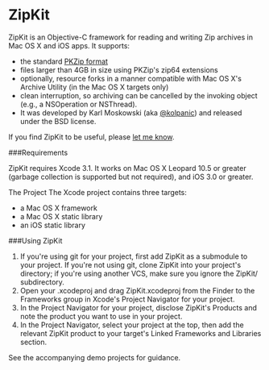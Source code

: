ZipKit
======

ZipKit is an Objective-C framework for reading and writing Zip archives in Mac OS X and iOS apps. It supports:
* the standard [PKZip format](http://www.pkware.com/documents/casestudies/APPNOTE.TXT)
* files larger than 4GB in size using PKZip's zip64 extensions
* optionally, resource forks in a manner compatible with Mac OS X's Archive Utility (in the Mac OS X targets only)
* clean interruption, so archiving can be cancelled by the invoking object (e.g., a NSOperation or NSThread).
* It was developed by Karl Moskowski (aka [@kolpanic](https://twitter.com/kolpanic)) and released under the BSD license.

If you find ZipKit to be useful, please [let me know](http://about.me/kolpanic).

###Requirements

ZipKit requires Xcode 3.1. It works on Mac OS X Leopard 10.5 or greater (garbage collection is supported but not required), and iOS 3.0 or greater.

The Project
The Xcode project contains three targets:
* a Mac OS X framework
* a Mac OS X static library
* an iOS static library

###Using ZipKit

1. If you're using git for your project, first add ZipKit as a submodule to your project. If you're not using git, clone ZipKit into your project's directory; if you're using another VCS, make sure you ignore the ZipKit/ subdirectory.
2. Open your .xcodeproj and drag ZipKit.xcodeproj from the Finder to the Frameworks group in Xcode's Project Navigator for your project.
3. In the Project Navigator for your project, disclose ZipKit's Products and note the product you want to use in your project.
4. In the Project Navigator, select your project at the top, then add the relevant ZipKit product to your target's Linked Frameworks and Libraries section.

See the accompanying demo projects for guidance.
